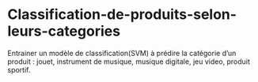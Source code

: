 # Classification-de-produits-selon-leurs-categories
Entrainer un modèle de classification(SVM)  à prédire la catégorie d’un produit :  jouet, instrument de musique, musique digitale, jeu video, produit sportif.
